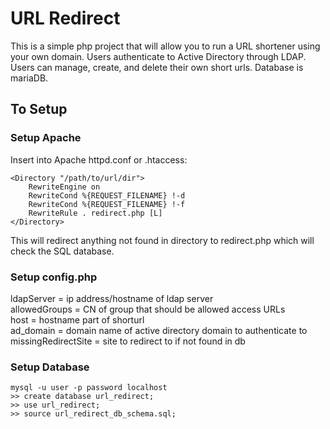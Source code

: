 # URL Redirect
This is a simple php project that will allow you to run a URL shortener using your own domain.  Users authenticate to Active Directory through LDAP.  Users can manage, create, and delete their own short urls.  Database is mariaDB. 
 
## To Setup

### Setup Apache

Insert into Apache httpd.conf or .htaccess:


```
<Directory "/path/to/url/dir"> 
	RewriteEngine on 
	RewriteCond %{REQUEST_FILENAME} !-d 
	RewriteCond %{REQUEST_FILENAME} !-f 
	RewriteRule . redirect.php [L] 
</Directory>
```


This will redirect anything not found in directory to redirect.php which will check the SQL database.

###  Setup config.php
ldapServer = ip address/hostname of ldap server \
allowedGroups = CN of group that should be allowed access URLs \
host = hostname part of shorturl \
ad_domain = domain name of active directory domain to authenticate to \
missingRedirectSite = site to redirect to if not found in db

### Setup Database
```
mysql -u user -p password localhost
>> create database url_redirect;
>> use url_redirect;
>> source url_redirect_db_schema.sql;
```
